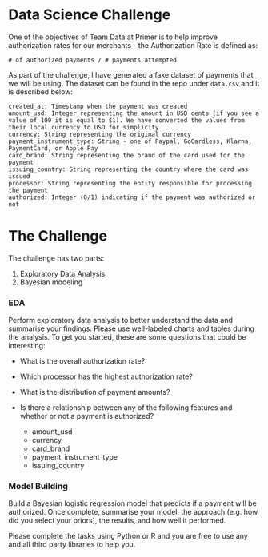 # Data Science Challenge

One of the objectives of Team Data at Primer is to help improve authorization rates for our merchants - the Authorization Rate is defined as:

```
# of authorized payments / # payments attempted
```

As part of the challenge, I have generated a fake dataset of payments that we will be using. The dataset can be found in the repo under `data.csv` and it is described below:

```
created_at: Timestamp when the payment was created
amount_usd: Integer representing the amount in USD cents (if you see a value of 100 it is equal to $1). We have converted the values from their local currency to USD for simplicity
currency: String representing the original currency 
payment_instrument_type: String - one of Paypal, GoCardless, Klarna, PaymentCard, or Apple Pay
card_brand: String representing the brand of the card used for the payment 
issuing_country: String representing the country where the card was issued
processor: String representing the entity responsible for processing the payment
authorized: Integer (0/1) indicating if the payment was authorized or not
```

# The Challenge
The challenge has two parts:
1. Exploratory Data Analysis
2. Bayesian modeling

### EDA
Perform exploratory data analysis to better understand the data and summarise your findings. Please use well-labeled charts and tables during the analysis. To get you started, these are some questions that could be interesting:

- What is the overall authorization rate?

- Which processor has the highest authorization rate?

- What is the distribution of payment amounts?

- Is there a relationship between any of the following features and whether or not a payment is authorized? 
	- amount_usd
	- currency
	- card_brand
	- payment_instrument_type
	- issuing_country

### Model Building

Build a Bayesian logistic regression model that predicts if a payment will be authorized. Once complete, summarise your model, the approach (e.g. how did you select your priors), the results, and how well it performed. 

Please complete the tasks using Python or R and you are free to use any and all third party libraries to help you. 


